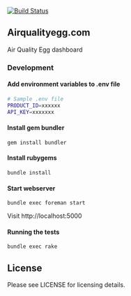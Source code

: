 [![Build Status](https://secure.travis-ci.org/cosm/airqualityegg.com.png)](http://travis-ci.org/cosm/airqualityegg.com)

## Airqualityegg.com

Air Quality Egg dashboard

### Development

#### Add environment variables to .env file

```bash
# Sample .env file
PRODUCT_ID=xxxxxx
API_KEY=xxxxxxx
```

#### Install gem bundler

`gem install bundler`

#### Install rubygems

`bundle install`

#### Start webserver

`bundle exec foreman start`

Visit http://localhost:5000

#### Running the tests

`bundle exec rake`

## License

Please see LICENSE for licensing details.
